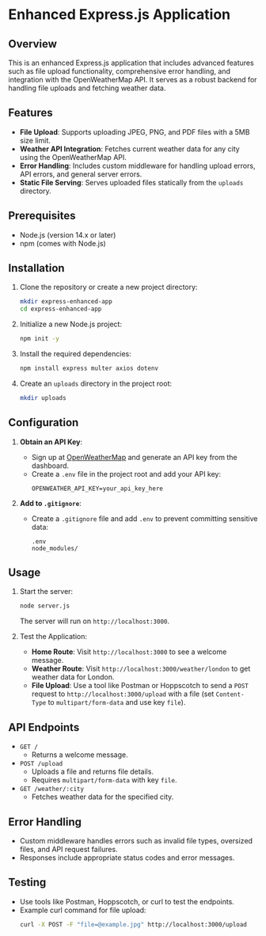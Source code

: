 # Enhanced Express.js Application

## Overview
This is an enhanced Express.js application that includes advanced features such as file upload functionality, comprehensive error handling, and integration with the OpenWeatherMap API. It serves as a robust backend for handling file uploads and fetching weather data.

## Features
- **File Upload**: Supports uploading JPEG, PNG, and PDF files with a 5MB size limit.
- **Weather API Integration**: Fetches current weather data for any city using the OpenWeatherMap API.
- **Error Handling**: Includes custom middleware for handling upload errors, API errors, and general server errors.
- **Static File Serving**: Serves uploaded files statically from the `uploads` directory.

## Prerequisites
- Node.js (version 14.x or later)
- npm (comes with Node.js)

## Installation

1. Clone the repository or create a new project directory:
   ```bash
   mkdir express-enhanced-app
   cd express-enhanced-app
   ```

2. Initialize a new Node.js project:
   ```bash
   npm init -y
   ```

3. Install the required dependencies:
   ```bash
   npm install express multer axios dotenv
   ```

4. Create an `uploads` directory in the project root:
   ```bash
   mkdir uploads
   ```

## Configuration

1. **Obtain an API Key**:
   - Sign up at [OpenWeatherMap](https://openweathermap.org/) and generate an API key from the dashboard.
   - Create a `.env` file in the project root and add your API key:
     ```
     OPENWEATHER_API_KEY=your_api_key_here
     ```

2. **Add to `.gitignore`**:
   - Create a `.gitignore` file and add `.env` to prevent committing sensitive data:
     ```
     .env
     node_modules/
     ```

## Usage

1. Start the server:
   ```bash
   node server.js
   ```
   The server will run on `http://localhost:3000`.

2. Test the Application:
   - **Home Route**: Visit `http://localhost:3000` to see a welcome message.
   - **Weather Route**: Visit `http://localhost:3000/weather/london` to get weather data for London.
   - **File Upload**: Use a tool like Postman or Hoppscotch to send a `POST` request to `http://localhost:3000/upload` with a file (set `Content-Type` to `multipart/form-data` and use key `file`).

## API Endpoints

- `GET /`
  - Returns a welcome message.
- `POST /upload`
  - Uploads a file and returns file details.
  - Requires `multipart/form-data` with key `file`.
- `GET /weather/:city`
  - Fetches weather data for the specified city.

## Error Handling
- Custom middleware handles errors such as invalid file types, oversized files, and API request failures.
- Responses include appropriate status codes and error messages.

## Testing
- Use tools like Postman, Hoppscotch, or curl to test the endpoints.
- Example curl command for file upload:
  ```bash
  curl -X POST -F "file=@example.jpg" http://localhost:3000/upload
  ```
